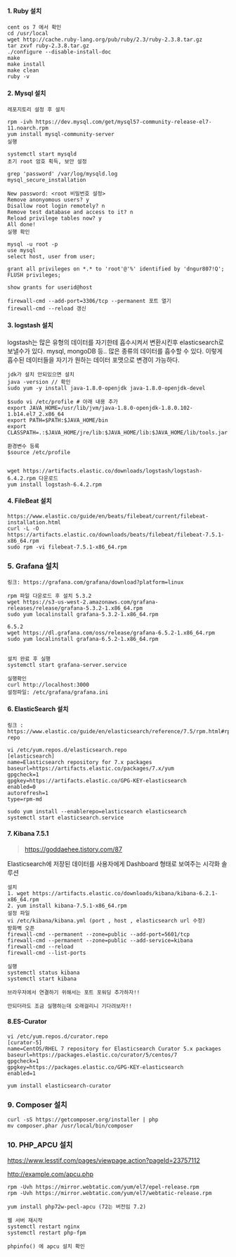 #### 1. Ruby 설치

```
cent os 7 에서 확인 
cd /usr/local
wget http://cache.ruby-lang.org/pub/ruby/2.3/ruby-2.3.8.tar.gz
tar zxvf ruby-2.3.8.tar.gz
./configure --disable-install-doc
make
make install
make clean
ruby -v
```

#### 2. Mysql 설치

```
레포지토리 설정 후 설치

rpm -ivh https://dev.mysql.com/get/mysql57-community-release-el7-11.noarch.rpm
yum install mysql-community-server
실행

systemctl start mysqld
초기 root 암호 획득, 보안 설정

grep 'password' /var/log/mysqld.log
mysql_secure_installation

New password: <root 비밀번호 설정>
Remove anonyomous users? y
Disallow root login remotely? n
Remove test database and access to it? n
Reload privilege tables now? y
All done!
실행 확인

mysql -u root -p
use mysql
select host, user from user;

grant all privileges on *.* to 'root'@'%' identified by 'dngur807!Q';
FLUSH privileges;

show grants for userid@host

firewall-cmd --add-port=3306/tcp --permanent 포트 열기 
firewall-cmd --reload 갱신

```

#### 3. logstash 설치

logstash는 많은 유형의 데이터를 자기한테 흡수시켜서 변환시킨후 elasticsearch로 보낼수가 있다.
mysql, mongoDB 등.. 많은 종류의 데이터를 흡수할 수 있다. 이렇게 흡수된 데이터들을
자기가 원하는 데이터 포맷으로 변경이 가능하다.

```
jdk가 설치 안되있으면 설치
java -version // 확인
sudo yum -y install java-1.8.0-openjdk java-1.8.0-openjdk-devel

$sudo vi /etc/profile # 아래 내용 추가 
export JAVA_HOME=/usr/lib/jvm/java-1.8.0-openjdk-1.8.0.102-1.b14.el7_2.x86_64 
export PATH=$PATH:$JAVA_HOME/bin 
export CLASSPATH=.:$JAVA_HOME/jre/lib:$JAVA_HOME/lib:$JAVA_HOME/lib/tools.jar 

환경변수 등록 
$source /etc/profile


wget https://artifacts.elastic.co/downloads/logstash/logstash-6.4.2.rpm 다운로드
yum install logstash-6.4.2.rpm
```



#### 4. FileBeat 설치

```
https://www.elastic.co/guide/en/beats/filebeat/current/filebeat-installation.html
curl -L -O https://artifacts.elastic.co/downloads/beats/filebeat/filebeat-7.5.1-x86_64.rpm
sudo rpm -vi filebeat-7.5.1-x86_64.rpm
```



### 5. Grafana 설치

```
링크: https://grafana.com/grafana/download?platform=linux

rpm 파일 다운로드 후 설치 5.3.2
wget https://s3-us-west-2.amazonaws.com/grafana-releases/release/grafana-5.3.2-1.x86_64.rpm 
sudo yum localinstall grafana-5.3.2-1.x86_64.rpm

6.5.2
wget https://dl.grafana.com/oss/release/grafana-6.5.2-1.x86_64.rpm
sudo yum localinstall grafana-6.5.2-1.x86_64.rpm


설치 완료 후 실행
systemctl start grafana-server.service

실행확인
curl http://localhost:3000
설정파일: /etc/grafana/grafana.ini

```



#### 6. ElasticSearch 설치

```
링크 : https://www.elastic.co/guide/en/elasticsearch/reference/7.5/rpm.html#rpm-repo 

vi /etc/yum.repos.d/elasticsearch.repo
[elasticsearch]
name=Elasticsearch repository for 7.x packages
baseurl=https://artifacts.elastic.co/packages/7.x/yum
gpgcheck=1
gpgkey=https://artifacts.elastic.co/GPG-KEY-elasticsearch
enabled=0
autorefresh=1
type=rpm-md

sudo yum install --enablerepo=elasticsearch elasticsearch 
systemctl start elasticsearch.service
```



#### 7. Kibana 7.5.1

> https://goddaehee.tistory.com/87 

 Elasticsearch에 저장된 데이터를 사용자에게 Dashboard 형태로 보여주는 시각화 솔루션

```
설치
1. wget https://artifacts.elastic.co/downloads/kibana/kibana-6.2.1-x86_64.rpm
2. yum install kibana-7.5.1-x86_64.rpm
설정 파일 
vi /etc/kibana/kibana.yml (port , host , elasticsearch url 수정)
방화벽 오픈
firewall-cmd --permanent --zone=public --add-port=5601/tcp
firewall-cmd --permanent --zone=public --add-service=kibana
firewall-cmd --reload
firewall-cmd --list-ports

실행
systemctl status kibana
systemctl start kibana

브라우저에서 연결하기 위해서는 포트 포워딩 추가하자!!

안되더라도 조금 실행하는데 오래걸리니 기다려보자!!
```

#### 8.ES-Curator

```
vi /etc/yum.repos.d/curator.repo
[curator-5]
name=CentOS/RHEL 7 repository for Elasticsearch Curator 5.x packages
baseurl=https://packages.elastic.co/curator/5/centos/7
gpgcheck=1
gpgkey=https://packages.elastic.co/GPG-KEY-elasticsearch
enabled=1

yum install elasticsearch-curator
```


### 9. Composer 설치

```
curl -sS https://getcomposer.org/installer | php
mv composer.phar /usr/local/bin/composer
```



### 10. PHP_APCU 설치

 https://www.lesstif.com/pages/viewpage.action?pageId=23757112 

 http://example.com/apcu.php 

```
rpm -Uvh https://mirror.webtatic.com/yum/el7/epel-release.rpm
rpm -Uvh https://mirror.webtatic.com/yum/el7/webtatic-release.rpm

yum install php72w-pecl-apcu (72는 버전임 7.2)

웹 서버 재시작
systemctl restart nginx
systemctl restart php-fpm

phpinfo() 에 apcu 설치 확인
```



